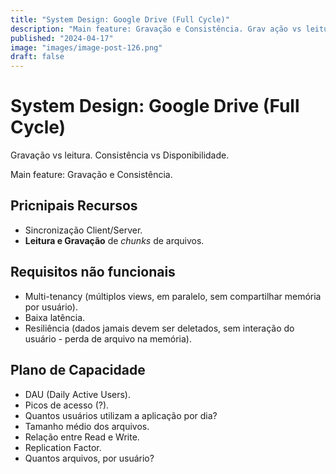 ```yaml
---
title: "System Design: Google Drive (Full Cycle)"
description: "Main feature: Gravação e Consistência. Grav ação vs leitura.ConsistêNCia vs Disponibilidade."
published: "2024-04-17"
image: "images/image-post-126.png"
draft: false
---
```


# System Design: Google Drive (Full Cycle)

Gravação vs leitura.
Consistência vs Disponibilidade.

Main feature: Gravação e Consistência.

## Pricnipais Recursos

- Sincronização Client/Server.
- **Leitura e Gravação** de *chunks* de arquivos.

## Requisitos não funcionais

- Multi-tenancy (múltiplos views, em paralelo, sem compartilhar memória por usuário).
- Baixa latência.
- Resiliência (dados jamais devem ser deletados, sem interação do usuário - perda de arquivo na memória).

## Plano de Capacidade

- DAU (Daily Active Users).
- Picos de acesso (?).
- Quantos usuários utilizam a aplicação por dia?
- Tamanho médio dos arquivos.
- Relação entre Read e Write.
- Replication Factor.
- Quantos arquivos, por usuário?

